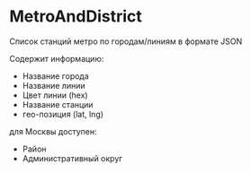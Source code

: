 # MetroAndDistrict
Список станций метро по городам/линиям в формате JSON

Содержит информацию:

* Название города
* Название линии
* Цвет линии (hex)
* Название станции
* гео-позиция (lat, lng)

для Москвы доступен:

* Район 
* Административный округ
